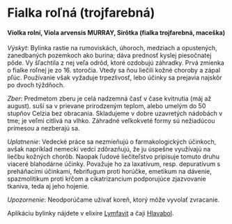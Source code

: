 Fialka roľná (trojfarebná)
==========================

#### Violka rolní, Viola arvensis MURRAY, Sirôtka (fialka trojfarebná, maceška)

*Výskyt*: Bylinka rastie na rumoviskách, úhoroch, medziach a opustených,
zanedbaných pozemkoch ako burina; dáva prednosť kyslej piesočnatej pôde. Vy
šľachtila z nej veľa odrôd, ktoré ozdobujú záhradky. Prvá zmienka o fialke
roľnej je zo 16. storočia. Vtedy sa ňou liečili kožné choroby a zápal pľúc.
Používanie však vyžaduje trpezlivosť, lebo účinky sa prejavia najskôr po dvoch
týždňoch.

*Zber*: Predmetom zberu je celá nadzemná časť v čase kvitnutia (máj až august).
suší sa v prievane prirodzeným teplom, alebo umelým do 50 stupňov Celzia bez
obracania. Skladujeme v dobre uzavretých nádobách v tme; je veľmi citlivá na
vlhko. Záhradné veľkokveté formy sú nežiadúcou prímesou a nezberajú sa.

*Uplatnenie*: Vedecké práce sa nezmieňujú o farmakologických účinkoch, avšak
napríklad nemeckí vedci zdôrazňujú, že ju úspešne využívajú na liečbu kožných
chorôb. Naopak ľudové liečiteľstvo pripisuje tomuto druhu viaceré blahodárne
účinky. Považuje ho za laxatívum, resp. depuratívum s preháňacími účinkami,
febrifugum proti horúčke, emetikum na dávenie, spazmolitikum proti kŕčom a
cikatrizancium podporujúce zjazvovanie tkaniva, teda aj jeho hojenie.

*Upozornenie*: Neodporúčame užívať koreň, ktorý môže vyvolať zvracanie.

Aplikáciu bylinky nájdete v elixíre [Lymfavit](../elixiry/lymfavit) a čaji
[Hlavabol](../caje/hlavabol).

